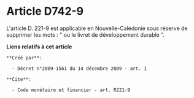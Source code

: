 # Article D742-9

L'article D. 221-9 est applicable en Nouvelle-Calédonie sous réserve de supprimer les mots : " ou le livret de développement
durable ”.

**Liens relatifs à cet article**

	**Créé par**:

	  - Décret n°2009-1561 du 14 décembre 2009 - art. 1

	**Cite**:

	  - Code monétaire et financier - art. R221-9
